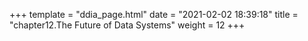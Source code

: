 +++
template = "ddia_page.html"
date = "2021-02-02 18:39:18"
title = "chapter12.The Future of Data Systems"
weight = 12
+++